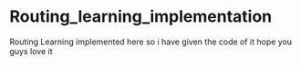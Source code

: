 # Routing_learning_implementation
 Routing Learning implemented here so i have given the code of it hope you guys love it
